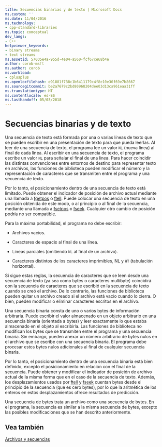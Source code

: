 ```yaml
---
title: Secuencias binarias y de texto | Microsoft Docs
ms.custom: ''
ms.date: 11/04/2016
ms.technology:
- cpp-standard-libraries
ms.topic: conceptual
dev_langs:
- C++
helpviewer_keywords:
- binary streams
- text streams
ms.assetid: 57035e4a-955d-4e04-a560-fcf67ce68b4e
author: corob-msft
ms.author: corob
ms.workload:
- cplusplus
ms.openlocfilehash: e91881f738c1b6411179c4f8e10e30f69e7b8667
ms.sourcegitcommit: be2a7679c2bd80968204dee03d13ca961eaa31ff
ms.translationtype: HT
ms.contentlocale: es-ES
ms.lasthandoff: 05/03/2018
---
```

# <a name="text-and-binary-streams"></a>Secuencias binarias y de texto
Una secuencia de texto está formada por una o varias líneas de texto que se pueden escribir en una presentación de texto para que pueda leerlas. Al leer de una secuencia de texto, el programa lee un valor `NL` (nueva línea) al final de cada línea. Al escribir en una secuencia de texto, el programa escribe un valor `NL` para señalar el final de una línea. Para hacer coincidir las distintas convenciones entre entornos de destino para representar texto en archivos, las funciones de biblioteca pueden modificar el número y la representación de caracteres que se transmiten entre el programa y una secuencia de texto.  
  
 Por lo tanto, el posicionamiento dentro de una secuencia de texto está limitado. Puede obtener el indicador de posición de archivo actual mediante una llamada a [fgetpos](../c-runtime-library/reference/fgetpos.md) o [ftell](../c-runtime-library/reference/ftell-ftelli64.md). Puede colocar una secuencia de texto en una posición obtenida de este modo, o al principio o al final de la secuencia, mediante una llamada a [fsetpos](../c-runtime-library/reference/fsetpos.md) o [fseek](../c-runtime-library/reference/fseek-fseeki64.md). Cualquier otro cambio de posición podría no ser compatible.  
  
 Para la máxima portabilidad, el programa no debe escribir:  
  
-   Archivos vacíos.  
  
-   Caracteres de espacio al final de una línea.  
  
-   Líneas parciales (omitiendo `NL` al final de un archivo).  
  
-   Caracteres distintos de los caracteres imprimibles, NL y `HT` (tabulación horizontal).  
  
 Si sigue estas reglas, la secuencia de caracteres que se leen desde una secuencia de texto (ya sea como bytes o caracteres multibyte) coincidirá con la secuencia de caracteres que se escribió en la secuencia de texto cuando se creó el archivo. De lo contrario, las funciones de biblioteca pueden quitar un archivo creado si el archivo está vacío cuando lo cierra. O bien, pueden modificar o eliminar caracteres escritos en el archivo.  
  
 Una secuencia binaria consta de uno o varios bytes de información arbitraria. Puede escribir el valor almacenado en un objeto arbitrario en una secuencia binaria (orientada a bytes) y leer exactamente lo que estaba almacenado en el objeto al escribirla. Las funciones de biblioteca no modifican los bytes que se transmiten entre el programa y una secuencia binaria. Sin embargo, pueden anexar un número arbitrario de bytes nulos en el archivo que se escribe con una secuencia binaria. El programa debe procesar estos bytes nulos adicionales al final de cualquier secuencia binaria.  
  
 Por lo tanto, el posicionamiento dentro de una secuencia binaria está bien definido, excepto el posicionamiento en relación con el final de la secuencia. Puede obtener y modificar el indicador de posición de archivo actual de la misma forma que en el caso de la secuencia de texto. Además, los desplazamientos usados por [ftell](../c-runtime-library/reference/ftell-ftelli64.md) y [fseek](../c-runtime-library/reference/fseek-fseeki64.md) cuentan bytes desde el principio de la secuencia (que es cero bytes), por lo que la aritmética de los enteros en estos desplazamientos ofrece resultados de predicción.  
  
 Una secuencia de bytes trata un archivo como una secuencia de bytes. En el programa, la secuencia es similar a la misma secuencia de bytes, excepto las posibles modificaciones que se han descrito anteriormente.  
  
## <a name="see-also"></a>Vea también  
 [Archivos y secuencias](../c-runtime-library/files-and-streams.md)